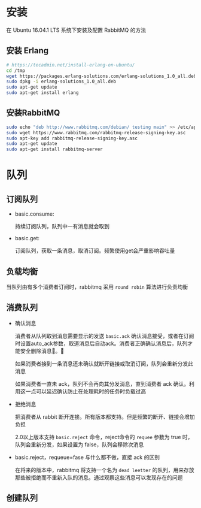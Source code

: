 # 安装
在 Ubuntu 16.04.1 LTS 系统下安装及配置 RabbitMQ 的方法

## 安装 Erlang

```bash
# https://tecadmin.net/install-erlang-on-ubuntu/
cd /tmp
wget https://packages.erlang-solutions.com/erlang-solutions_1.0_all.deb
sudo dpkg -i erlang-solutions_1.0_all.deb
sudo apt-get update
sudo apt-get install erlang
```

## 安装RabbitMQ

```bash
sudo echo "deb http://www.rabbitmq.com/debian/ testing main" >> /etc/apt/sources.list
sudo wget https://www.rabbitmq.com/rabbitmq-release-signing-key.asc
sudo apt-key add rabbitmq-release-signing-key.asc
sudo apt-get update
sudo apt-get install rabbitmq-server
```

# 队列
## 订阅队列
- basic.consume:

    持续订阅队列，队列中一有消息就会取到

- basic.get:

    订阅队列，获取一条消息，取消订阅。频繁使用get会严重影响吞吐量

## 负载均衡
当队列由有多个消费者订阅时，rabbitmq 采用 `round robin` 算法进行负责均衡

## 消费队列
- 确认消息

    消费者从队列取到消息需要显示的发送 `basic.ack` 确认消息接受，或者在订阅时设置auto_ack参数，取道消息后自动ack。消费者正确确认消息后，队列才能安全删除消息。

    如果消费者接到一条消息还未确认就断开链接或取消订阅，队列会重新分发此消息

    如果消费者一直未 ack，队列不会再向其分发消息，直到消费者 ack 确认。利用这一点可以延迟确认防止在处理耗时的任务时负载过高

- 拒绝消息

    把消费者从 rabbit 断开连接。所有版本都支持。但是频繁的断开、链接会增加负担

    2.0以上版本支持 `basic.reject` 命令，reject命令的 `requee` 参数为 true 时，队列会重新分发，如果设置为 false，队列会移除次消息

- basic.reject，requeue=fase 与什么都不做，直接 ack 的区别

    在将来的版本中，rabbitmq 将支持一个名为 `dead leetter` 的队列，用来存放那些被拒绝而不重新入队的消息。通过观察这些消息可以发现存在的问题

## 创建队列